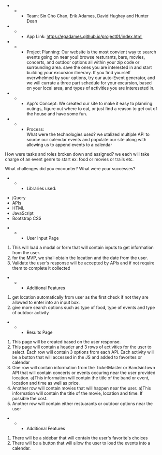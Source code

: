 * *  * Team: Sin Cho Chan, Erik Adames, David Hughey and Hunter Dean
* * * App Link: https://egadames.github.io/project01/index.html
* * * Project Planning: 
Our website is the most convient way to search events going on near you!
browse resturants, bars, movies, concerts, and outdoor options all within your zip code or surrounding area. save the ones you are interested in and start building your excursion itinerary. If you find yourself overwhelmed by your options, try our auto-Event generator, and we will currate a three part schedule for your excursion, based on your local area, and types of activities you are intereseted in.
* * * App's Concept: 
We created our site to make it easy to planning outings,
figure out where to eat, or just find a reason to get out of the house and have some fun.
* * * Process:  
What were the technologies used? 
            we utalized multiple API to source our calendar events and populate our site along with allowing us to append events to a calendar
            
How were tasks and roles broken down and assigned? 
            we each will take charge of an event genre to start ex: food or movies or trails etc.
            
What challenges did you encounter? 
What were your successes?
* * * Libraries used:
- jQuery
- APIs
- HTML
- JavaScript
- Bootstrap CSS
* * * User Input Page
1. This will load a modal or form that will contain inputs to get information from the user.
2. for the MVP, we shall obtain the location and the date from the user.
3. Validate the user's response will be accepted by APIs and if not require them to complete it collected
* * * Additional Features
1. get location automatically from user as the first check if not they are allowed to enter into an input box.
2. give more search options such as type of food, type of events and type of outdoor activity
* * * Results Page
1. This page will be created based on the user response.
2. This page will contain a header and 3 rows of activities for the user to select. Each row will contain 3 options from each API. Each activity will be a button that will accessed in the JS and added to favorites or calendar
3. One row will contain information from the TicketMaster or BandsinTown API that will contain concerts or events occuring near the user provided location.
   a)This information will contain the title of the band or event, location and time as well as price.
4. Another row will contain movies that will happen near the user. 
     a)This information will contain the title of the movie, location and time. If possible the cost.
5. Another row will contain either restuarants or outdoor options near the user
* * * Additional Features
1. There will be a sidebar that will contain the user's favorite's choices
2. There will be a button that will allow the user to load the events into a calendar.

